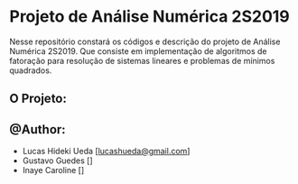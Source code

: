 # Projeto de Análise Numérica 2S2019

Nesse repositório constará os códigos e descrição do projeto de Análise Numérica 2S2019. Que consiste em implementação de algoritmos de fatoração para resolução de sistemas lineares e problemas de mínimos quadrados.


## O Projeto:



## @Author:  
- Lucas Hideki Ueda [lucashueda@gmail.com]
- Gustavo Guedes []
- Inaye Caroline []
